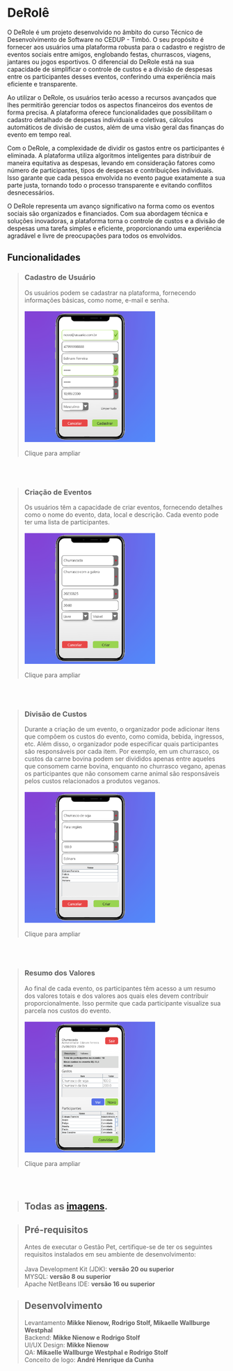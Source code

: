 # DeRolê
O DeRole é um projeto desenvolvido no âmbito do curso Técnico de Desenvolvimento de Software no CEDUP - Timbó. O seu propósito é fornecer aos usuários uma plataforma robusta para o cadastro e registro de eventos sociais entre amigos, englobando festas, churrascos, viagens, jantares ou jogos esportivos. O diferencial do DeRole está na sua capacidade de simplificar o controle de custos e a divisão de despesas entre os participantes desses eventos, conferindo uma experiência mais eficiente e transparente.

Ao utilizar o DeRole, os usuários terão acesso a recursos avançados que lhes permitirão gerenciar todos os aspectos financeiros dos eventos de forma precisa. A plataforma oferece funcionalidades que possibilitam o cadastro detalhado de despesas individuais e coletivas, cálculos automáticos de divisão de custos, além de uma visão geral das finanças do evento em tempo real.

Com o DeRole, a complexidade de dividir os gastos entre os participantes é eliminada. A plataforma utiliza algoritmos inteligentes para distribuir de maneira equitativa as despesas, levando em consideração fatores como número de participantes, tipos de despesas e contribuições individuais. Isso garante que cada pessoa envolvida no evento pague exatamente a sua parte justa, tornando todo o processo transparente e evitando conflitos desnecessários.

O DeRole representa um avanço significativo na forma como os eventos sociais são organizados e financiados. Com sua abordagem técnica e soluções inovadoras, a plataforma torna o controle de custos e a divisão de despesas uma tarefa simples e eficiente, proporcionando uma experiência agradável e livre de preocupações para todos os envolvidos.

## Funcionalidades
> ### Cadastro de Usuário
> Os usuários podem se cadastrar na plataforma, fornecendo informações básicas, como nome, e-mail e senha. </br></br>
> <img src="https://github.com/mikkenienow/derole/blob/main/imgs/03.png" width="300px" title="">
> <p align="left"> Clique para ampliar<p>
</br>
</br>

> ### Criação de Eventos
> Os usuários têm a capacidade de criar eventos, fornecendo detalhes como o nome do evento, data, local e descrição. Cada evento pode ter uma lista de participantes. </br></br>
> <img src="https://github.com/mikkenienow/derole/blob/main/imgs/05.png" width="300px" title="">
> <p align="left"> Clique para ampliar<p>
</br>
</br>

> ### Divisão de Custos
> Durante a criação de um evento, o organizador pode adicionar itens que compõem os custos do evento, como comida, bebida, ingressos, etc. Além disso, o organizador pode especificar quais participantes são responsáveis por cada item. Por exemplo, em um churrasco, os custos da carne bovina podem ser divididos apenas entre aqueles que consomem carne bovina, enquanto no churrasco vegano, apenas os participantes que não consomem carne animal são responsáveis pelos custos relacionados a produtos veganos. </br></br>
> <img src="https://github.com/mikkenienow/derole/blob/main/imgs/08.png" width="300px" title="">
> <p align="left"> Clique para ampliar<p>
</br>
</br>

> ### Resumo dos Valores
> Ao final de cada evento, os participantes têm acesso a um resumo dos valores totais e dos valores aos quais eles devem contribuir proporcionalmente. Isso permite que cada participante visualize sua parcela nos custos do evento. </br></br>
> <img src="https://github.com/mikkenienow/derole/blob/main/imgs/10.png" width="300px" title="">
> <p align="left"> Clique para ampliar<p>
</br>
</br>

> ## Todas as [imagens](https://github.com/mikkenienow/derole/tree/main/imgs).

> ## Pré-requisitos </br>
> Antes de executar o Gestão Pet, certifique-se de ter os seguintes requisitos instalados em seu ambiente de desenvolvimento:
> </br></br>
> Java Development Kit (JDK): **versão 20 ou superior** </br>
> MYSQL: **versão 8 ou superior** </br>
> Apache NetBeans IDE: **versão 16 ou superior**

> ## Desenvolvimento  </br>
> Levantamento **Mikke Nienow, Rodrigo Stolf, Mikaelle Wallburge Westphal** </br>
> Backend: **Mikke Nienow e Rodrigo Stolf**</br>
> UI/UX Design: **Mikke Nienow**</br>
> QA: **Mikaelle Wallburge Westphal e Rodrigo Stolf**</br>
> Conceito de logo: **André Henrique da Cunha**</br>
